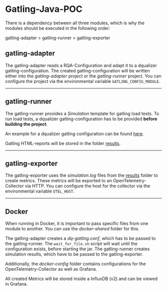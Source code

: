 Gatling-Java-POC
=============================================

There is a dependency between all three modules, which is why the modules should be executed in the following order:

gatling-adapter > gatling-runner > gatling-exporter

## gatling-adapter

The gatling-adapter reads a RQA-Configuration and adapt it to a dqualizer gatling-configuration.
The created gatling-configuration will be written either into the _gatling-adapter_ project or the _gatling-runner_ project.
You can configure the project via the environmental variable `GATLING_CONFIG_MODULE`.

---
## gatling-runner

The gatling-runner provides a _Simulation_ template for gatling load tests. 
To run load tests, a dqualizer gatling-configuration has to be provided **before building the project**. 

An example for a dqualizer gatling configuration can be found [here](src/gatling/resources/poc/gatling-example.conf).

Gatling HTML-reports will be stored in the folder [results](results).

---
## gatling-exporter

The gatling-exporter uses the _simulation.log_ files from the [results](results) folder to create metrics.
These metrics will be exported to an OpenTelemetry-Collector via HTTP.
You can configure the host for the collector via the environmental variable `OTEL_HOST`.

---
## Docker

When running in Docker, it is important to pass specific files from one module to another.
You can use the _docker-shared_ folder for this.

The gatling-adapter creates a _dq-gatling.conf_, which has to be passed to the gatling-runner.
The `wait_for_file.sh` script will wait until the configuration exists, before starting the jar.
The gatling-runner creates simulation results, which have to be passed to the gatling-exporter.

Additionally, the _docker-config_ folder contains configurations for the OpenTelemetry-Collector as well as Grafana.

All created Metrics will be stored inside a InfluxDB (v2) and can be viewed in Grafana.
